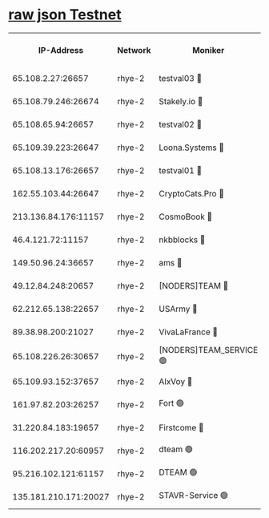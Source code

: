 
[raw json Testnet](https://rpc-check.quickt.stavr.tech/quickt/rpc-quickt-result.json)
=


<table><tr><th>IP-Address</th><th>Network</th><th>Moniker</th><th>Latest Block Height</th><th>Earliest Block Height</th><th>Catching Up</th><th>Tx Index</th><th>Voting Power</th><th>Scan Time</th></tr><tr><td>65.108.2.27:26657</td><td>rhye-2</td><td>testval03 🔴</td><td>526015</td><td>1</td><td>False</td><td>on</td><td>11002050</td><td>2024-01-27T04:38:14.866249682UTC</td></tr><tr><td>65.108.79.246:26674</td><td>rhye-2</td><td>Stakely.io 🔴</td><td>526016</td><td>1</td><td>False</td><td>on</td><td>10010</td><td>2024-01-27T04:38:17.321504572UTC</td></tr><tr><td>65.108.65.94:26657</td><td>rhye-2</td><td>testval02 🔴</td><td>526016</td><td>1</td><td>False</td><td>on</td><td>11002050</td><td>2024-01-27T04:38:20.191644571UTC</td></tr><tr><td>65.109.39.223:26647</td><td>rhye-2</td><td>Loona.Systems 🔴</td><td>526017</td><td>1</td><td>False</td><td>off</td><td>86949</td><td>2024-01-27T04:38:22.988157487UTC</td></tr><tr><td>65.108.13.176:26657</td><td>rhye-2</td><td>testval01 🔴</td><td>526017</td><td>1</td><td>False</td><td>on</td><td>13082010</td><td>2024-01-27T04:38:23.707356257UTC</td></tr><tr><td>162.55.103.44:26647</td><td>rhye-2</td><td>CryptoCats.Pro 🔴</td><td>526023</td><td>1</td><td>False</td><td>off</td><td>9999</td><td>2024-01-27T04:38:56.343940018UTC</td></tr><tr><td>213.136.84.176:11157</td><td>rhye-2</td><td>CosmoBook 🔴</td><td>526021</td><td>65301</td><td>False</td><td>off</td><td>1528057</td><td>2024-01-27T04:38:49.823950259UTC</td></tr><tr><td>46.4.121.72:11157</td><td>rhye-2</td><td>nkbblocks 🔴</td><td>526014</td><td>70101</td><td>False</td><td>off</td><td>81491</td><td>2024-01-27T04:38:06.563965921UTC</td></tr><tr><td>149.50.96.24:36657</td><td>rhye-2</td><td>ams 🔴</td><td>526020</td><td>133501</td><td>False</td><td>on</td><td>10786</td><td>2024-01-27T04:38:39.114396381UTC</td></tr><tr><td>49.12.84.248:20657</td><td>rhye-2</td><td>[NODERS]TEAM 🔴</td><td>526019</td><td>146001</td><td>False</td><td>on</td><td>59690</td><td>2024-01-27T04:38:36.729454898UTC</td></tr><tr><td>62.212.65.138:22657</td><td>rhye-2</td><td>USArmy 🔴</td><td>526015</td><td>198001</td><td>False</td><td>on</td><td>59069</td><td>2024-01-27T04:38:13.948320587UTC</td></tr><tr><td>89.38.98.200:21027</td><td>rhye-2</td><td>VivaLaFrance 🔴</td><td>526014</td><td>220501</td><td>False</td><td>off</td><td>10000</td><td>2024-01-27T04:38:09.080005875UTC</td></tr><tr><td>65.108.226.26:30657</td><td>rhye-2</td><td>[NODERS]TEAM_SERVICE 🟢</td><td>526017</td><td>241501</td><td>False</td><td>on</td><td>0</td><td>2024-01-27T04:38:23.334193060UTC</td></tr><tr><td>65.109.93.152:37657</td><td>rhye-2</td><td>AlxVoy 🔴</td><td>526015</td><td>315173</td><td>False</td><td>on</td><td>143351</td><td>2024-01-27T04:38:11.485555062UTC</td></tr><tr><td>161.97.82.203:26257</td><td>rhye-2</td><td>Fort 🟢</td><td>526014</td><td>330438</td><td>False</td><td>on</td><td>0</td><td>2024-01-27T04:38:06.183720208UTC</td></tr><tr><td>31.220.84.183:19657</td><td>rhye-2</td><td>Firstcome 🔴</td><td>526015</td><td>409501</td><td>False</td><td>off</td><td>724902</td><td>2024-01-27T04:38:14.416690226UTC</td></tr><tr><td>116.202.217.20:60957</td><td>rhye-2</td><td>dteam 🟢</td><td>526016</td><td>421794</td><td>False</td><td>on</td><td>0</td><td>2024-01-27T04:38:20.534793986UTC</td></tr><tr><td>95.216.102.121:61157</td><td>rhye-2</td><td>DTEAM 🟢</td><td>526016</td><td>519901</td><td>False</td><td>on</td><td>0</td><td>2024-01-27T04:38:17.781148020UTC</td></tr><tr><td>135.181.210.171:20027</td><td>rhye-2</td><td>STAVR-Service 🟢</td><td>526019</td><td>522001</td><td>False</td><td>on</td><td>0</td><td>2024-01-27T04:38:34.349176261UTC</td></tr></table>